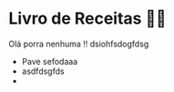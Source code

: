 #		Livro de Receitas :woman_cook:

Olá porra nenhuma !! dsiohfsdogfdsg

* Pave sefodaaa
* asdfdsgfds
* 
